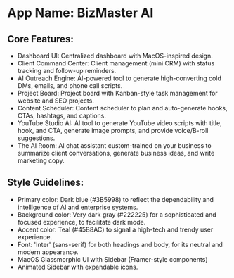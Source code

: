 # **App Name**: BizMaster AI

## Core Features:

- Dashboard UI: Centralized dashboard with MacOS-inspired design.
- Client Command Center: Client management (mini CRM) with status tracking and follow-up reminders.
- AI Outreach Engine: AI-powered tool to generate high-converting cold DMs, emails, and phone call scripts.
- Project Board: Project board with Kanban-style task management for website and SEO projects.
- Content Scheduler: Content scheduler to plan and auto-generate hooks, CTAs, hashtags, and captions.
- YouTube Studio AI: AI tool to generate YouTube video scripts with title, hook, and CTA, generate image prompts, and provide voice/B-roll suggestions.
- The AI Room: AI chat assistant custom-trained on your business to summarize client conversations, generate business ideas, and write marketing copy.

## Style Guidelines:

- Primary color: Dark blue (#3B5998) to reflect the dependability and intelligence of AI and enterprise systems.
- Background color: Very dark gray (#222225) for a sophisticated and focused experience, to facilitate dark mode.
- Accent color: Teal (#45B8AC) to signal a high-tech and trendy user experience.
- Font: 'Inter' (sans-serif) for both headings and body, for its neutral and modern appearance.
- MacOS Glassmorphic UI with Sidebar (Framer-style components)
- Animated Sidebar with expandable icons.